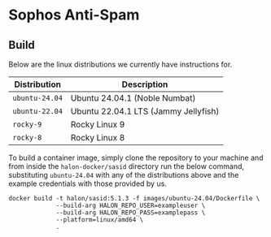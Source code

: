 # Sophos Anti-Spam

## Build

Below are the linux distributions we currently have instructions for.

| Distribution   | Description                          |
| -------------- | -----------------------------------  |
| `ubuntu-24.04` | Ubuntu 24.04.1 (Noble Numbat)        |
| `ubuntu-22.04` | Ubuntu 22.04.1 LTS (Jammy Jellyfish) |
| `rocky-9`      | Rocky Linux 9                        |
| `rocky-8`      | Rocky Linux 8                        |

To build a container image, simply clone the repository to your machine and from inside the `halon-docker/sasid` directory run the below command, substituting `ubuntu-24.04` with any of the distributions above and the example credentials with those provided by us.

```
docker build -t halon/sasid:5.1.3 -f images/ubuntu-24.04/Dockerfile \
             --build-arg HALON_REPO_USER=exampleuser \
             --build-arg HALON_REPO_PASS=examplepass \
             --platform=linux/amd64 \
             .
```
